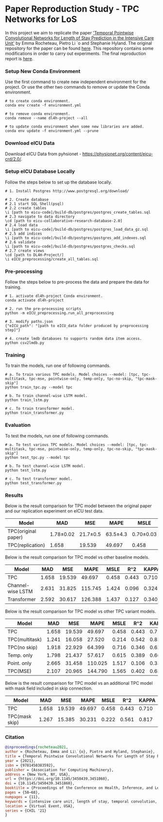 # Paper Reproduction Study - TPC Networks for LoS

In this project we aim to replicate the paper ['Temporal Pointwise Convolutional Networks for Length of Stay Prediction in the Intensive Care Unit'](https://arxiv.org/pdf/2007.09483v4.pdf) by Emma Rocheteau, Pietro Li `o and
Stephanie Hyland. The original repository for the paper can be found [here](https://github.com/EmmaRocheteau/TPC-LoS-prediction). This repository contains some modifications in order to carry out experiments. The final reproduction report is [here](https://github.com/weicheng113/DL4H-Project/blob/main/Paper%20reproduction%20study%20report.pdf).

### Setup New Conda Environment

Use the first command to create new independent environment for the project. Or use the other two commands to remove or update the Conda environment.

```shell
# to create conda environment.
conda env create -f environment.yml

# to remove conda environment.
conda remove --name dl4h-project --all

# to update conda environment when some new libraries are added.
conda env update -f environment.yml --prune
```

### Download eICU Data

Download eICU Data from pyhsionet - https://physionet.org/content/eicu-crd/2.0/. 

### Setup eICU Database Locally

Follow the steps below to set up the database locally.

```shell
# 1. Install Postgres http://www.postgresql.org/download/

# 2. Create database
# 2.1 start SQL Shell(psql)
# 2.2 create tables
\i [path to eicu-code]/build-db/postgres/postgres_create_tables.sql
# 2.3 navigate to data directory
\cd [path to eicu-collaborative-research-database-2.0]
# 2.4 load data
\i [path to eicu-code]/build-db/postgres/postgres_load_data_gz.sql
# 2.5 add indices
\i [path to eicu-code]/build-db/postgres/postgres_add_indexes.sql
# 2.6 validate
\i [path to eicu-code]/build-db/postgres/postgres_checks.sql
# 2.7 create views
\cd [path to DL4H-Project/]
\i eICU_preprocessing/create_all_tables.sql
```

### Pre-processing

Follow the steps below to pre-process the data and prepare the data for training.

```shell
# 1. activate dl4h-project Conda environment.
conda activate dl4h-project

# 2. run the pre-processing scripts
python -m eICU_preprocessing.run_all_preprocessing

# 3. modify paths.json 
{"eICU_path": "[path to eICU_data folder produced by preprocessing step]"}

# 4. create lmdb databases to supports random data item access.
python csv2lmdb.py
```

### Training

To train the models, run one of following commands.

```shell
# a. To train various TPC models. Model choices --model: [tpc, tpc-multitask, tpc-mse, pointwise-only, temp-only, tpc-no-skip, "tpc-mask-skip"]
python train_tpc.py --model tpc

# b. To train channel-wise LSTM model.
python train_lstm.py

# c. To train transformer model.
python train_transformer.py
```

### Evaluation

To test the models, run one of following commands.

```shell
# a. To test various TPC models. Model choices --model: [tpc, tpc-multitask, tpc-mse, pointwise-only, temp-only, tpc-no-skip, "tpc-mask-skip"]
python test_tpc.py --model tpc

# b. To test channel-wise LSTM model.
python test_lstm.py

# c. To test transformer model.
python test_transformer.py
```

### Results

Below is the result comparison for TPC model between the original paper and our replication experiment on eICU test data.

| **Model**           | **MAD**   | **MSE**   | **MAPE** | **MSLE**  | **R^2**   | **KAPPA** |
|---------------------|-----------|-----------|----------|-----------|-----------|-----------|
| TPC(original paper) | 1.78±0.02 |  21.7±0.5 | 63.5±4.3 | 0.70±0.03 | 0.27±0.02 | 0.58±0.01 |
| TPC(replication)    | 1.658     | 19.539    | 49.697   | 0.458     | 0.443     | 0.710     |

Below is the result comparison for TPC model vs other baseline models.

| **Model**         | **MAD** | **MSE** | **MAPE** | **MSLE** | **R^2** | **KAPPA** |
|-------------------|---------|---------|----------|----------|---------|-----------|
| TPC               | 1.658   | 19.539  | 49.697   | 0.458    | 0.443   | 0.710     |
| Channel-wise LSTM | 2.631   | 31.825  | 115.745  | 1.424    | 0.096   | 0.324     |
| Transformer       | 2.592   | 30.617  | 126.388  | 1.437    | 0.127   | 0.340     |

Below is the result comparison for TPC model vs other TPC variant models.

| **Model**          | **MAD** | **MSE** | **MAPE** | **MSLE** | **R^2** | **KAPPA** |
|--------------------|---------|---------|----------|----------|---------|-----------|
| TPC<img width=100/>| 1.658   | 19.539  | 49.697   | 0.458    | 0.443   | 0.710     |
| TPC(multitask)     | 1.241   | 16.058  | 27.520   | 0.214    | 0.542   | 0.821     |
| TPC(no skip)       | 1.918   | 22.929  | 64.399   | 0.716    | 0.346   | 0.627     |
| Temp. only         | 1.798   | 21.437  | 57.617   | 0.615    | 0.389   | 0.665     |
| Point. only        | 2.665   | 31.458  | 110.025  | 1.517    | 0.106   | 0.336     |
| TPC(MSE)           | 2.107   | 20.965  | 144.790  | 1.565    | 0.402   | 0.639     |

Below is the result comparison for TPC model vs an additional TPC model with mask field included in skip connection.

| **Model**          | **MAD** | **MSE** | **MAPE** | **MSLE** | **R^2** | **KAPPA** |
|--------------------|---------|---------|----------|----------|---------|-----------|
| TPC<img width=100/>| 1.658   | 19.539  | 49.697   | 0.458    | 0.443   | 0.710     |
| TPC(mask skip)     | 1.267   | 15.385  | 30.231   | 0.222    | 0.561   | 0.817     |

### Citation

```bibtex
@inproceedings{rocheteau2021,
author = {Rocheteau, Emma and Li\`{o}, Pietro and Hyland, Stephanie},
title = {Temporal Pointwise Convolutional Networks for Length of Stay Prediction in the Intensive Care Unit},
year = {2021},
isbn = {9781450383592},
publisher = {Association for Computing Machinery},
address = {New York, NY, USA},
url = {https://doi.org/10.1145/3450439.3451860},
doi = {10.1145/3450439.3451860},
booktitle = {Proceedings of the Conference on Health, Inference, and Learning},
pages = {58–68},
numpages = {11},
keywords = {intensive care unit, length of stay, temporal convolution, mortality, patient outcome prediction},
location = {Virtual Event, USA},
series = {CHIL '21}
}
```
